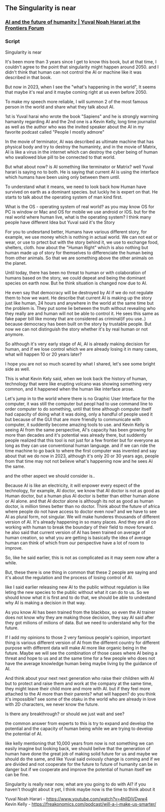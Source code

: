 
## The Singularity is near

### [AI and the future of humanity | Yuval Noah Harari at the Frontiers Forum](https://youtu.be/LWiM-LuRe6w)

### Script
Singularity is near

It's been more than 3 years since I get to know this book, but at that time, I couldn't agree to the point that singularity might happen around 2050.
and I didn't think that human can not control the AI or machine like it was described in that book.

But now in 2023, when I see the "what's happening in the world", It seems that maybe it's real and it maybe coming right at us even before 2050.

To make my speech more reliable, I will summon 2 of the most famous person in the world and share what they talk about AI.

1st is Yuval harai who wrote the book "Sapiens" and he is strongly warrning hamanity regarding AI
and the 2nd one is a Kevin Kelly, long time journalist as well as the author who was the invited speaker about the AI in my favorite podcast called "People I mostly admore"

In the movie of terminator, AI was described as ultimate machine that has physical body and try to destroy the humaninty, and in the movie of Matrix, AI is like a virus in the internet which can destroy the cyber being of human who swallowed blue pill to be connected to that world.

But what about now? is AI something like terminator or Matrix? well Yuval harari is saying no to both. He is saying that current AI is using the interface which humans have been using only between them until.

To understand what it means, we need to look back how Human have survived on earth as a dominant species. but luckly he is expert on that. He starts to talk about the operating system of  man kind first.

What is the OS - operating system of real world? as you may know OS for PC is window or Mac and OS for mobile we use android or IOS. 
but for the real world where human live, what is the operating system? I think many people have different Idea but Yuval said it's the Story

For you to undesrtand better, Humans have various different story, for example, we use money which is nothing in actual world. We can not eat or wear, or use to prtect but with the story behind it, we use to exchange food, shelters, cloth. 
how about the "Human Right" which is also nothing but human made up of story for themselves to differenciate the human being from other animals. So that we are something above the other animals on the planet.

Until today, there has been no threat to human or with colaboration of humans based on the story, we could depeat and being the dominant species on earth now. But he think situation is changed now due to AI.

He even say that democracy will be destroyed by AI if we do not regulate them to how we want. He describe that current AI is making up the story just like human, 24 hours and anywhere in the world at the same time but the problem is.
They put some lie between the truth without revealing who they really are and human will not be able to control it. 
He sees this same as fake paper bill like money that are considered as criminal(if you use..) because democracy has been built on the story by trustable people. But now we can not distinguish the story whether it's by real human or not anymore.

So although it's very early stage of AI, AI is already making decision for human, and if we lose control which we are already losing it in many cases, what will happen 10 or 20 years later?

I hope you are not so much scared by what I shared, let's see some bright side as well.

This is what Kevin Kely said, when we look back the history of human, technology that were like erupting volcano was showing something very common, and it happened when the human like interface arose.

Let's jump in to the world where there is no Graphic User Interface for the computer, it was still the computer but peopl had to use command line to order computer to do something, until that time although computer itself had capacity of doing what it was doing, only a handful of people used it 
but because of the GUI that are more friendly to communicate with computer, it suddently become amazing tools to use. and Kevin Kelly is seeing AI from the same perspective, AI's capacity has been growing for more than decades and it's potential was already there, but suddently
people realized that this tool is not just for a few frontier but for everyone as long as they can use conventional human language. 
and if we can ride the time machine to go back to where the first computer was invented and say about that we do now in 2023, although it's only 20 or 30 years ago, people from that time may not not believe what's happening now and he sees AI the same.

and the other aspect we should consider is..

Because AI is like an electricity, it will enpower every espect of the technology, for example, AI doctor, we know that AI doctor is not as good as Human doctor, but a human plus AI doctor is better than either human alone or AI alone. and that AI doctor alone is although its not as good as human doctor,
is million times better than no doctor.  Think about the future of africa where people do not have access to doctor even now? 
and we have to see AI as plural form, not singular. We will make hunderes thousands of different version of AI. It's already happening in so many places. And they are all co working with human to break the boundary of their field to move forward.
he also said that current version of AI has been trained on average of human creation, so what you are getting is basically the idea of average human can think of which from our perspective have a lot of room to improve. 

So, like he said earlier, this is not as complicated as it may seem now after a while.

But, these there is one thing in common that these 2 people are saying and it's about the regulation and the process of losing control of AI.

like I said earlier releasing new AI to the public without regulation is like leting the new species to the public without what it can do to us. So we should know what it is first and to do that, we should be able to undestand why AI is making a decision in that way.

As you know AI has been trained from the blackbox, so even the AI trainer does not know why they are making those decision, they say AI said after they got milions of milions of data. But we need to understand why for the future.


If I add my opinions to those 2 very famious people's opinion, important thing is various different version of AI from the different country for different purpose with different data will make AI more like organic being in the future. Maybe we will see the combination of those cases where AI being a threat and hope to us
and at the same time for a few people who does not have the average knowledge human being maybe living by the guidance of AI. 

And think about your next next generation who raise their children with AI but to protect and raise them and work at the company at the same time, they might leave their child more and more with AI.
but if they feel more attached to the AI more than their parents? what will happen? do you think it's impossible? see some of the otaku in the world who are already in love with 2D characters, we never know the future.

Is there any breakthrough? or should we just wait and see?

the common answer from experts to this is try to expand and develop the potential and the capacity of human being while we are trying to develop the potential of AI.

like kelly mentioning that 10,000 years from now is not something we can easily imagine but looking back, we should belive that the generation of human have done the great job of making solid future for us and maybe we should do the same, 
and like Yuval said oviously change is coming and if we are divided and not cooperate for the future to future of humanity can be in danger but if we cooperate and improve the potential of human itself we can be fine.

Singularity is really near now, what are you going to do with AI? if you haven't thought about it yet, I think maybe now is the time to think about it

Yuval Noah Harari - https://www.youtube.com/watch?v=4hIlDiVDww4
Kevin Kelly - https://freakonomics.com/podcast/will-a-i-make-us-smarter/
